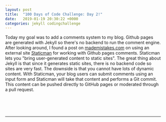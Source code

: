 ```yaml
---
layout: post
title:  "100 Days of Code Challenge: Day 2!"
date:   2019-01-19 20:30:22 +0000
categories: jekyll codingchallenge
---
```


<p>Today my goal was to add a comments system to my blog.  Github pages are generated
with Jekyll so there's no backend to run the comment engine.  After looking around, I found
a post on <a href="https://mademistakes.com/articles/jekyll-static-comments/">mademistakes.com</a> 
on using an external site <a href="https://staticman.net/">Staticman</a> for working with Github pages comments.  Staticman lets you "bring user-generated content to static sites".  The great thing about Jekyll is that since it generates static sites, there is no backend code so sites are very fast.  The downside is that you cannot have lots of dynamic content.  With Staticman, your blog users can submit comments using an input form and Staticman will take that content and performs a Git commit.  This content can be pushed directly to GitHub pages or moderated through a pull request.</p>


<br/>
<br/>
<br/>
<hr>
  
